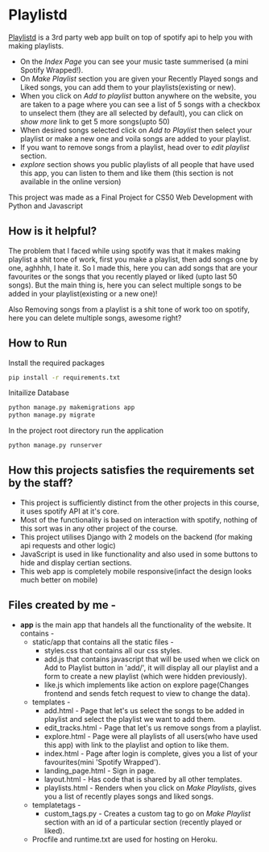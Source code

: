 # Playlistd

[Playlistd](https://playlistd.herokuapp.com/) is a 3rd party web app built on top of spotify api to help you with making playlists.
* On the _Index Page_ you can see your music taste summerised (a mini Spotify Wrapped!).
* On _Make Playlist_ section you are given your Recently Played songs and Liked songs, you can add them to your
playlists(existing or new).
* When you click on _Add to playlist_ button anywhere on the website, you are taken to a page where you can see
a list of 5 songs with a checkbox to unselect them (they are all selected by default), you can click on _show more_ link to get 5 more songs(upto 50)
* When desired songs selected click on _Add to Playlist_ then select your playlist or make a new one and voila songs are added to your playlist.
* If you want to remove songs from a playlist, head over to _edit playlist_ section.
* _explore_ section shows you public playlists of all people that have used this app, you can listen to them
and like them (this section is not available in the online version)

This project was made as a Final Project for CS50 Web Development with Python and Javascript

## How is it helpful?
The problem that I faced while using spotify was that it makes making playlist a shit tone of work, first you make a playlist, then add songs one by one, aghhhh, I hate it.
So I made this, here you can add songs that are your favourites or the songs that you recently played or liked (upto last 50 songs). But the main thing is, here you can select multiple songs to be added in your playlist(existing or a new one)!

Also Removing songs from a playlist is a shit tone of work too on spotify, here you can delete multiple songs, awesome right?

## How to Run
Install the required packages
```bash
pip install -r requirements.txt
```
Initailize Database
```bash
python manage.py makemigrations app
python manage.py migrate
```
In the project root directory run the application
```bash
python manage.py runserver
```

## How this projects satisfies the requirements set by the staff?
* This project is sufficiently distinct from the other projects in this course, it uses spotify API at it's core.
* Most of the functionality is based on interaction with spotify, nothing of this sort was in any other project
of the course.
* This project utilises Django with 2 models on the backend (for making api requests and other logic)
* JavaScript is used in like functionality and also used in some buttons to hide and display certian sections.
* This web app is completely mobile responsive(infact the design looks much better on mobile)

## Files created by me - 
* __app__ is the main app that handels all the functionality of the website. It contains - 
  * static/app that contains all the static files -
    * styles.css that contains all our css styles.
    * add.js that contains javascript that will be used when we click on Add to Playlist button in 'add/', it will display all our playlist and a form to create a new playlist (which were hidden previously).
    * like.js which implements like action on explore page(Changes frontend and sends fetch request to view to change the data).
  * templates - 
    * add.html - Page that let's us select the songs to be added in playlist and select the playlist we want to add them.
    * edit_tracks.html - Page that let's us remove songs from a playlist.
    * explore.html - Page were all playlists of all users(who have used this app) with link to the playlist and option to like them.
    * index.html - Page after login is complete, gives you a list of your favourites(mini 'Spotify Wrapped').
    * landing_page.html - Sign in page.
    * layout.html - Has code that is shared by all other templates.
    * playlists.html - Renders when you click on _Make Playlists_, gives you a list of recently playes songs and liked songs.
  * templatetags - 
    * custom_tags.py - Creates a custom tag to go on _Make Playlist_ section with an id of a particular section (recently played or liked).
  * Procfile and runtime.txt are used for hosting on Heroku.
  

